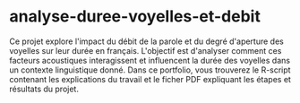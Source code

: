 # analyse-duree-voyelles-et-debit
Ce projet explore l'impact du débit de la parole et du degré d'aperture des voyelles sur leur durée en français. L'objectif est d'analyser comment ces facteurs acoustiques interagissent et influencent la durée des voyelles dans un contexte linguistique donné.
Dans ce portfolio, vous trouverez le R-script contenant les explications du travail et le ficher PDF expliquant les étapes et résultats du projet.

